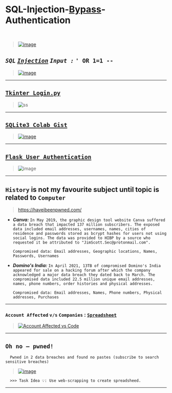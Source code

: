 # SQL-Injection-[Bypass](https://github.com/imvickykumar999/SQL-Injection-Bypass-Authentication/blob/7151a07632087cd72b04843df8ea4e4c9090ce23/ByPass%20Auth/Tkinter%20SQLite3/Tkinter%20Login.py#L58)-Authentication

<br>

> [![image](https://user-images.githubusercontent.com/50515418/226171853-6f703de7-32dc-4235-b6ca-e83b89a6d51d.png)](https://github.com/imvickykumar999/SQL-Injection-Bypass-Authentication/blob/4fd3340614dc1e12026381803c38337ac628b6a4/ByPass%20Auth/flask-login-register-form/app.py#L54)

## *`SQL` [`Injection`](https://github.com/imvickykumar999/SQL-Injection-Bypass-Authentication/blob/a43362cf43e40ec639c61119d1b48c515b5da962/ByPass%20Auth/SQL_Injection.py#L79) `Input :`* `' OR 1=1 --`

> [![image](https://user-images.githubusercontent.com/50515418/226171901-2ace16d9-f44b-4279-a63d-f574cae61081.png)](https://github.com/imvickykumar999/Ideationology-Lab/blob/5fbfe7e6e9214dc97ece8f7172205f6314daafbf/SQL/ByPass%20Auth/flask-login-register-form/app.py#L54)

------------

## [`Tkinter Login.py`](https://github.com/imvickykumar999/SQL-Injection-Bypass-Authentication/blob/main/ByPass%20Auth/Tkinter%20SQLite3/Tkinter%20Login.py)

> ![ss](https://user-images.githubusercontent.com/50515418/225684373-b6a3926a-7c43-4d40-873f-9f367ab2fd7c.png)

-------------------------

## [`SQLite3 Colab Gist`](https://gist.github.com/imvickykumar999/a59ad110a3c60f0d93d4284c67fa5404)

> [![image](https://user-images.githubusercontent.com/50515418/225596324-b14dc967-2620-4143-8023-d39922b8663d.png)](https://colab.research.google.com/drive/1QBMU9-v5jowlzg3fncjlrUKirWTHtKjq#scrollTo=hOIi_WLXsa3C&line=13&uniqifier=1)

---------------------------

## [`Flask User Authentication`](https://blog.appseed.us/flask-user-authentication-free-sample/)

> ![image](https://user-images.githubusercontent.com/50515418/225039000-4f23199e-67f8-4be3-ad2b-18cc604164ac.png)

-----------------

## `History` is not my favourite subject until topic is related to `Computer`
> https://haveibeenpwned.com/

- ***Canva:*** `In May 2019, the graphic design tool website Canva suffered a data breach that impacted 137 million subscribers. The exposed data included email addresses, usernames, names, cities of residence and passwords stored as bcrypt hashes for users not using social logins. The data was provided to HIBP by a source who requested it be attributed to "JimScott.Sec@protonmail.com".`

      Compromised data: Email addresses, Geographic locations, Names, Passwords, Usernames

- ***Domino's India:*** `In April 2021, 13TB of compromised Domino's India appeared for sale on a hacking forum after which the company acknowledged a major data breach they dated back to March. The compromised data included 22.5 million unique email addresses, names, phone numbers, order histories and physical addresses.`

      Compromised data: Email addresses, Names, Phone numbers, Physical addresses, Purchases

-----------------------

### `Account Affected` `v/s` `Companies` : [`Spreadsheet`](https://docs.google.com/spreadsheets/d/1XOwcmoO-MnhdABrn8uqmqW5iZW3I6qDMUJoCRcimoSQ/edit?usp=sharing)

> [![Account Affected vs  Code](https://user-images.githubusercontent.com/50515418/225221145-62881690-5fa0-410d-8a82-b529d388d994.png)](https://colab.research.google.com/drive/1c8Zy-2ipRqXPzFeV8ol4CXRopgCoGfPf?usp=sharing)

--------------------

## `Oh no — pwned!`
      Pwned in 2 data breaches and found no pastes (subscribe to search sensitive breaches)

> [![image](https://user-images.githubusercontent.com/50515418/225050010-05f44b21-c1d1-462f-b848-0fb04edae760.png)](https://haveibeenpwned.com/PwnedWebsites#DominosIndia)

      >>> Task Idea 💡: Use web-scrapping to create spreadsheed.
---------------------
